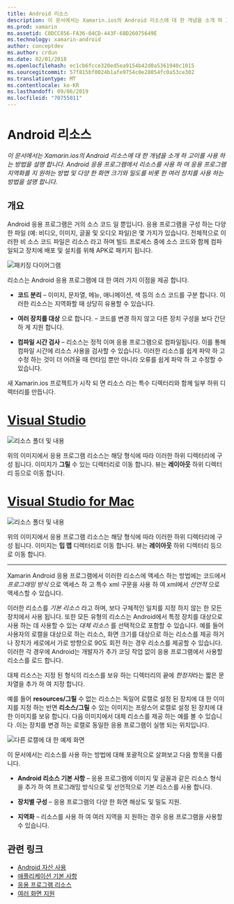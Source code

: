 ```yaml
---
title: Android 리소스
description: 이 문서에서는 Xamarin.ios의 Android 리소스에 대 한 개념을 소개 하 고이를 사용 하는 방법을 설명 합니다. Android 응용 프로그램에서 리소스를 사용 하 여 응용 프로그램 지역화를 지 원하는 방법 및 다양 한 화면 크기와 밀도를 비롯 한 여러 장치를 사용 하는 방법을 설명 합니다.
ms.prod: xamarin
ms.assetid: C0DCC856-FA36-04CD-443F-68D26075649E
ms.technology: xamarin-android
author: conceptdev
ms.author: crdun
ms.date: 02/01/2018
ms.openlocfilehash: ec1cb6fcce320ed5ea9154b42d0a5361940c1015
ms.sourcegitcommit: 57f815bf0024b1afe9754c0e28054fc0a53ce302
ms.translationtype: MT
ms.contentlocale: ko-KR
ms.lasthandoff: 09/06/2019
ms.locfileid: "70755011"
---
```

# <a name="android-resources"></a>Android 리소스

_이 문서에서는 Xamarin.ios의 Android 리소스에 대 한 개념을 소개 하 고이를 사용 하는 방법을 설명 합니다. Android 응용 프로그램에서 리소스를 사용 하 여 응용 프로그램 지역화를 지 원하는 방법 및 다양 한 화면 크기와 밀도를 비롯 한 여러 장치를 사용 하는 방법을 설명 합니다._

## <a name="overview"></a>개요

Android 응용 프로그램은 거의 소스 코드 일 뿐입니다. 응용 프로그램을 구성 하는 다양 한 파일 (예: 비디오, 이미지, 글꼴 및 오디오 파일)은 몇 가지가 있습니다. 전체적으로 이러한 비 소스 코드 파일은 리소스 라고 하며 빌드 프로세스 중에 소스 코드와 함께 컴파일되고 장치에 배포 및 설치를 위해 APK로 패키지 됩니다.

![패키징 다이어그램](images/packaging-diagram.png)

리소스는 Android 응용 프로그램에 대 한 여러 가지 이점을 제공 합니다.

- **코드 분리** &ndash; 이미지, 문자열, 메뉴, 애니메이션, 색 등의 소스 코드를 구분 합니다. 이러한 리소스는 지역화할 때 상당히 유용할 수 있습니다.

- **여러 장치를 대상** 으로 합니다. &ndash; 코드를 변경 하지 않고 다른 장치 구성을 보다 간단 하 게 지원 합니다.

- **컴파일 시간 검사** &ndash; 리소스는 정적 이며 응용 프로그램으로 컴파일됩니다. 이를 통해 컴파일 시간에 리소스 사용을 검사할 수 있습니다. 이러한 리소스를 쉽게 파악 하 고 수정 하는 것이 더 어려울 때 런타임 뿐만 아니라 오류를 쉽게 파악 하 고 수정할 수 있습니다.

새 Xamarin.ios 프로젝트가 시작 되 면 리소스 라는 특수 디렉터리와 함께 일부 하위 디렉터리를 만듭니다.

# <a name="visual-studiotabwindows"></a>[Visual Studio](#tab/windows)

![리소스 폴더 및 내용](images/resources-folder-vs.png)

위의 이미지에서 응용 프로그램 리소스는 해당 형식에 따라 이러한 하위 디렉터리에 구성 됩니다. 이미지가 **그릴** 수 있는 디렉터리로 이동 합니다. 뷰는 **레이아웃** 하위 디렉터리 등으로 이동 합니다.

# <a name="visual-studio-for-mactabmacos"></a>[Visual Studio for Mac](#tab/macos)

![리소스 폴더 및 내용](images/resources-folder-xs.png)

위의 이미지에서 응용 프로그램 리소스는 해당 형식에 따라 이러한 하위 디렉터리에 구성 됩니다. 이미지는 **밉 맵** 디렉터리로 이동 합니다. 뷰는 **레이아웃** 하위 디렉터리 등으로 이동 합니다.

-----

Xamarin Android 응용 프로그램에서 이러한 리소스에 액세스 하는 방법에는 코드에서 *프로그래밍 방식* 으로 액세스 하 고 특수 xml 구문을 사용 하 여 xml에서 *선언적* 으로 액세스할 수 있습니다.

이러한 리소스를 *기본 리소스* 라고 하며, 보다 구체적인 일치를 지정 하지 않는 한 모든 장치에서 사용 됩니다. 또한 모든 유형의 리소스는 Android에서 특정 장치를 대상으로 사용 하는 데 사용할 수 있는 *대체 리소스* 를 선택적으로 포함할 수 있습니다. 예를 들어 사용자의 로캘을 대상으로 하는 리소스, 화면 크기를 대상으로 하는 리소스를 제공 하거나 장치가 세로에서 가로 방향으로 90도 회전 하는 경우 리소스를 제공할 수 있습니다. 이러한 각 경우에 Android는 개발자가 추가 코딩 작업 없이 응용 프로그램에서 사용할 리소스를 로드 합니다.

대체 리소스는 지정 된 형식의 리소스를 보유 하는 디렉터리의 끝에 *한정자*라는 짧은 문자열을 추가 하 여 지정 합니다.

예를 들어 **resources/그릴** 수 없는 리소스는 독일어 로캘로 설정 된 장치에 대 한 이미지를 지정 하는 반면 **리소스/그릴** 수 있는 이미지는 프랑스어 로캘로 설정 된 장치에 대 한 이미지를 보유 합니다. 다음 이미지에서 대체 리소스를 제공 하는 예를 볼 수 있습니다 .이는 장치를 변경 하는 로캘로 동일한 응용 프로그램이 실행 되는 위치입니다.

![다른 로캘에 대 한 예제 화면](images/localized-screenshots.png)

이 문서에서는 리소스를 사용 하는 방법에 대해 포괄적으로 살펴보고 다음 항목을 다룹니다.

- **Android 리소스 기본 사항** &ndash; 응용 프로그램에 이미지 및 글꼴과 같은 리소스 형식을 추가 하 여 프로그래밍 방식으로 및 선언적으로 기본 리소스를 사용 합니다.

- **장치별 구성** &ndash; 응용 프로그램의 다양 한 화면 해상도 및 밀도 지원.

- **지역화** &ndash; 리소스를 사용 하 여 여러 지역을 지 원하는 경우 응용 프로그램을 사용할 수 있습니다.

## <a name="related-links"></a>관련 링크

- [Android 자산 사용](~/android/app-fundamentals/resources-in-android/android-assets.md)
- [애플리케이션 기본 사항](https://developer.android.com/guide/topics/fundamentals.html)
- [응용 프로그램 리소스](https://developer.android.com/guide/topics/resources/index.html)
- [여러 화면 지원](https://developer.android.com/guide/practices/screens_support.html)
